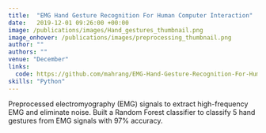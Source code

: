 ```yaml
---
title:  "EMG Hand Gesture Recognition For Human Computer Interaction"
date:   2019-12-01 09:26:00 +00:00
image: /publications/images/Hand_gestures_thumbnail.png
image_onhover: /publications/images/preprocessing_thumbnail.png
author: ""
authors: ""
venue: "December"
links:
  code: https://github.com/mahrang/EMG-Hand-Gesture-Recognition-For-Human-Computer-Interaction
skills: "Python"
---
```

Preprocessed electromyography (EMG) signals to extract high-frequency EMG and eliminate noise.
Built a Random Forest classifier to classify 5 hand gestures from EMG signals with 97% accuracy.  
